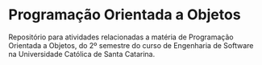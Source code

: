 # Programação Orientada a Objetos
Repositório para atividades relacionadas a matéria de Programação Orientada a Objetos, do 2º semestre do curso de Engenharia de Software na Universidade Católica de Santa Catarina.
